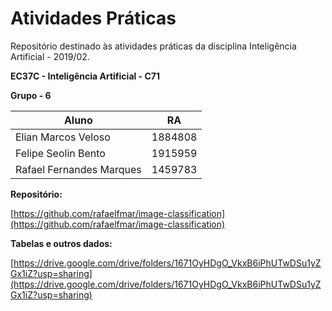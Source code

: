 # Atividades Práticas

Repositório destinado às atividades práticas da disciplina Inteligência Artificial - 2019/02.

**EC37C - Inteligência Artificial - C71**

**Grupo - 6**

| Aluno | RA |
| -- | -- |
| Elian Marcos Veloso | 1884808 |
| Felipe Seolin Bento | 1915959 |
| Rafael Fernandes Marques | 1459783 |

**Repositório:**

[https://github.com/rafaelfmar/image-classification](https://github.com/rafaelfmar/image-classification)

**Tabelas e outros dados:**

[https://drive.google.com/drive/folders/1671OyHDgO_VkxB6iPhUTwDSu1yZGx1iZ?usp=sharing](https://drive.google.com/drive/folders/1671OyHDgO_VkxB6iPhUTwDSu1yZGx1iZ?usp=sharing)
